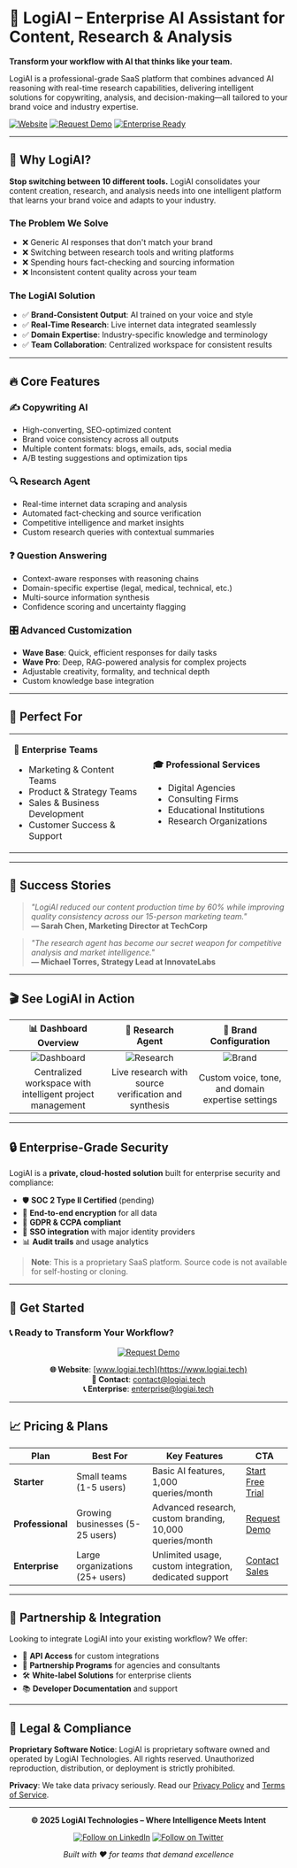 # 🚀 LogiAI – Enterprise AI Assistant for Content, Research & Analysis

**Transform your workflow with AI that thinks like your team.**

LogiAI is a professional-grade SaaS platform that combines advanced AI reasoning with real-time research capabilities, delivering intelligent solutions for copywriting, analysis, and decision-making—all tailored to your brand voice and industry expertise.

[![Website](https://img.shields.io/badge/🌐_Website-logiai.tech-blue?style=for-the-badge)](https://www.logiai.tech)
[![Request Demo](https://img.shields.io/badge/🎯_Request_Demo-Available-green?style=for-the-badge)](https://www.logiai.tech)
[![Enterprise Ready](https://img.shields.io/badge/💼_Enterprise-Ready-orange?style=for-the-badge)](#)

---

## 🎯 Why LogiAI?

**Stop switching between 10 different tools.** LogiAI consolidates your content creation, research, and analysis needs into one intelligent platform that learns your brand voice and adapts to your industry.

### The Problem We Solve
- ❌ Generic AI responses that don't match your brand
- ❌ Switching between research tools and writing platforms  
- ❌ Spending hours fact-checking and sourcing information
- ❌ Inconsistent content quality across your team

### The LogiAI Solution
- ✅ **Brand-Consistent Output**: AI trained on your voice and style
- ✅ **Real-Time Research**: Live internet data integrated seamlessly
- ✅ **Domain Expertise**: Industry-specific knowledge and terminology
- ✅ **Team Collaboration**: Centralized workspace for consistent results

---

## 🔥 Core Features

### ✍️ **Copywriting AI**
- High-converting, SEO-optimized content
- Brand voice consistency across all outputs
- Multiple content formats: blogs, emails, ads, social media
- A/B testing suggestions and optimization tips

### 🔍 **Research Agent** 
- Real-time internet data scraping and analysis
- Automated fact-checking and source verification
- Competitive intelligence and market insights
- Custom research queries with contextual summaries

### ❓ **Question Answering**
- Context-aware responses with reasoning chains
- Domain-specific expertise (legal, medical, technical, etc.)
- Multi-source information synthesis
- Confidence scoring and uncertainty flagging

### 🎛️ **Advanced Customization**
- **Wave Base**: Quick, efficient responses for daily tasks
- **Wave Pro**: Deep, RAG-powered analysis for complex projects
- Adjustable creativity, formality, and technical depth
- Custom knowledge base integration

---

## 💼 Perfect For

<table>
<tr>
<td width="50%">

**🏢 Enterprise Teams**
- Marketing & Content Teams
- Product & Strategy Teams  
- Sales & Business Development
- Customer Success & Support

</td>
<td width="50%">

**🎓 Professional Services**
- Digital Agencies
- Consulting Firms
- Educational Institutions
- Research Organizations

</td>
</tr>
</table>

---

## 🚀 Success Stories

> *"LogiAI reduced our content production time by 60% while improving quality consistency across our 15-person marketing team."*  
> **— Sarah Chen, Marketing Director at TechCorp**

> *"The research agent has become our secret weapon for competitive analysis and market intelligence."*  
> **— Michael Torres, Strategy Lead at InnovateLabs**

---

## 🎬 See LogiAI in Action

| 📊 **Dashboard Overview** | 🔬 **Research Agent** | 🎨 **Brand Configuration** |
|:-------------------------:|:---------------------:|:---------------------------:|
| ![Dashboard](https://www.logiai.tech/app-screenshot.png) | ![Research](https://via.placeholder.com/300x200?text=Research+Agent) | ![Brand](https://www.logiai.tech/LogiAI.png) |
| Centralized workspace with intelligent project management | Live research with source verification and synthesis | Custom voice, tone, and domain expertise settings |

---

## 🔒 Enterprise-Grade Security

LogiAI is a **private, cloud-hosted solution** built for enterprise security and compliance:

- 🛡️ **SOC 2 Type II Certified** (pending)
- 🔐 **End-to-end encryption** for all data
- 🏢 **GDPR & CCPA compliant**
- 🔑 **SSO integration** with major identity providers
- 📊 **Audit trails** and usage analytics

> **Note**: This is a proprietary SaaS platform. Source code is not available for self-hosting or cloning.

---

## 🚀 Get Started

### 📞 Ready to Transform Your Workflow?

<div align="center">

[![Request Demo](https://img.shields.io/badge/🎯_Schedule_Demo-30_Minutes-blue?style=for-the-badge&logo=calendar)](https://www.logiai.tech)

**🌐 Website**: [www.logiai.tech](https://www.logiai.tech)  
**📧 Contact**: [contact@logiai.tech](mailto:contact@logiai.tech)  
**📞 Enterprise**: [enterprise@logiai.tech](mailto:enterprise@logiai.tech)

</div>

---

## 📈 Pricing & Plans

| Plan | Best For | Key Features | CTA |
|------|----------|--------------|-----|
| **Starter** | Small teams (1-5 users) | Basic AI features, 1,000 queries/month | [Start Free Trial](https://www.logiai.tech) |
| **Professional** | Growing businesses (5-25 users) | Advanced research, custom branding, 10,000 queries/month | [Request Demo](https://www.logiai.tech) |
| **Enterprise** | Large organizations (25+ users) | Unlimited usage, custom integration, dedicated support | [Contact Sales](mailto:koladiyagopal166@gmail.com) |

---

## 🤝 Partnership & Integration

Looking to integrate LogiAI into your existing workflow? We offer:

- 🔌 **API Access** for custom integrations
- 🤝 **Partnership Programs** for agencies and consultants  
- 🛠️ **White-label Solutions** for enterprise clients
- 📚 **Developer Documentation** and support

---

## 📄 Legal & Compliance

**Proprietary Software Notice**: LogiAI is proprietary software owned and operated by LogiAI Technologies. All rights reserved. Unauthorized reproduction, distribution, or deployment is strictly prohibited.

**Privacy**: We take data privacy seriously. Read our [Privacy Policy](https://www.logiai.tech/privacy) and [Terms of Service](https://www.logiai.tech/terms).

---

<div align="center">

**© 2025 LogiAI Technologies – Where Intelligence Meets Intent**

[![Follow on LinkedIn](https://img.shields.io/badge/LinkedIn-Follow-blue?logo=linkedin)](https://linkedin.com/company/logiai)
[![Follow on Twitter](https://img.shields.io/badge/Twitter-Follow-blue?logo=twitter)](https://twitter.com/logiai)

*Built with ❤️ for teams that demand excellence*

</div>
